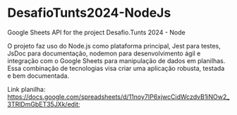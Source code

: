 # DesafioTunts2024-NodeJs
Google Sheets API for the project Desafio.Tunts 2024 - Node


 O projeto faz uso do Node.js como plataforma principal, Jest para testes, JsDoc para documentação, nodemon para desenvolvimento ágil e integração com o Google Sheets para manipulação de dados em planilhas. Essa combinação de tecnologias visa criar uma aplicação robusta, testada e bem documentada.

 Link planilha: https://docs.google.com/spreadsheets/d/11noy7IP6xjwcCidWczdvB1iNOw2_3TRlDmGbET35JXk/edit;
